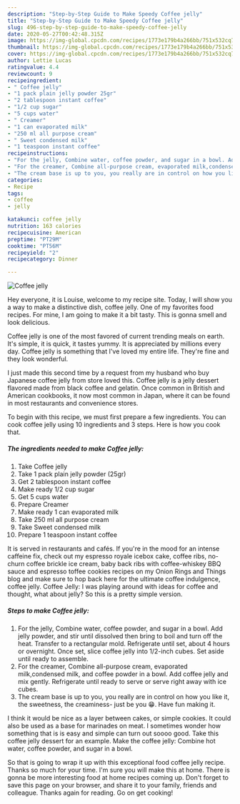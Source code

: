 ```yaml
---
description: "Step-by-Step Guide to Make Speedy Coffee jelly"
title: "Step-by-Step Guide to Make Speedy Coffee jelly"
slug: 496-step-by-step-guide-to-make-speedy-coffee-jelly
date: 2020-05-27T00:42:48.315Z
image: https://img-global.cpcdn.com/recipes/1773e179b4a266bb/751x532cq70/coffee-jelly-recipe-main-photo.jpg
thumbnail: https://img-global.cpcdn.com/recipes/1773e179b4a266bb/751x532cq70/coffee-jelly-recipe-main-photo.jpg
cover: https://img-global.cpcdn.com/recipes/1773e179b4a266bb/751x532cq70/coffee-jelly-recipe-main-photo.jpg
author: Lettie Lucas
ratingvalue: 4.4
reviewcount: 9
recipeingredient:
- " Coffee jelly"
- "1 pack plain jelly powder 25gr"
- "2 tablespoon instant coffee"
- "1/2 cup sugar"
- "5 cups water"
- " Creamer"
- "1 can evaporated milk"
- "250 ml all purpose cream"
- " Sweet condensed milk"
- "1 teaspoon instant coffee"
recipeinstructions:
- "For the jelly, Combine water, coffee powder, and sugar in a bowl. Add jelly powder, and stir until dissolved then bring to boil and turn off the heat. Transfer to a rectangular mold. Refrigerate until set, about 4 hours or overnight. Once set, slice coffee jelly into 1/2-inch cubes. Set aside until ready to assemble."
- "For the creamer, Combine all-purpose cream, evaporated milk,condensed milk, and coffee powder in a bowl. Add coffee jelly and mix gently. Refrigerate until ready to serve or serve right away with ice cubes."
- "The cream base is up to you, you really are in control on how you like it, the sweetness, the creaminess- just be you 😁. Have fun making it."
categories:
- Recipe
tags:
- coffee
- jelly

katakunci: coffee jelly 
nutrition: 163 calories
recipecuisine: American
preptime: "PT29M"
cooktime: "PT56M"
recipeyield: "2"
recipecategory: Dinner

---
```



![Coffee jelly](https://img-global.cpcdn.com/recipes/1773e179b4a266bb/751x532cq70/coffee-jelly-recipe-main-photo.jpg)

Hey everyone, it is Louise, welcome to my recipe site. Today, I will show you a way to make a distinctive dish, coffee jelly. One of my favorites food recipes. For mine, I am going to make it a bit tasty. This is gonna smell and look delicious.

Coffee jelly is one of the most favored of current trending meals on earth. It's simple, it is quick, it tastes yummy. It is appreciated by millions every day. Coffee jelly is something that I've loved my entire life. They're fine and they look wonderful.

I just made this second time by a request from my husband who buy Japanese coffee jelly from store loved this. Coffee jelly is a jelly dessert flavored made from black coffee and gelatin. Once common in British and American cookbooks, it now most common in Japan, where it can be found in most restaurants and convenience stores.


To begin with this recipe, we must first prepare a few ingredients. You can cook coffee jelly using 10 ingredients and 3 steps. Here is how you cook that.

<!--inarticleads1-->

##### The ingredients needed to make Coffee jelly:

1. Take  Coffee jelly
1. Take 1 pack plain jelly powder (25gr)
1. Get 2 tablespoon instant coffee
1. Make ready 1/2 cup sugar
1. Get 5 cups water
1. Prepare  Creamer
1. Make ready 1 can evaporated milk
1. Take 250 ml all purpose cream
1. Take  Sweet condensed milk
1. Prepare 1 teaspoon instant coffee


It is served in restaurants and cafés. If you&#39;re in the mood for an intense caffeine fix, check out my espresso royale icebox cake, coffee ribs, no-churn coffee brickle ice cream, baby back ribs with coffee-whiskey BBQ sauce and espresso toffee cookies recipes on my Onion Rings and Things blog and make sure to hop back here for the ultimate coffee indulgence, coffee jelly. Coffee Jelly: I was playing around with ideas for coffee and thought, what about jelly? So this is a pretty simple version. 

<!--inarticleads2-->

##### Steps to make Coffee jelly:

1. For the jelly, Combine water, coffee powder, and sugar in a bowl. Add jelly powder, and stir until dissolved then bring to boil and turn off the heat. Transfer to a rectangular mold. Refrigerate until set, about 4 hours or overnight. Once set, slice coffee jelly into 1/2-inch cubes. Set aside until ready to assemble.
1. For the creamer, Combine all-purpose cream, evaporated milk,condensed milk, and coffee powder in a bowl. Add coffee jelly and mix gently. Refrigerate until ready to serve or serve right away with ice cubes.
1. The cream base is up to you, you really are in control on how you like it, the sweetness, the creaminess- just be you 😁. Have fun making it.


I think it would be nice as a layer between cakes, or simple cookies. It could also be used as a base for marinades on meat. I sometimes wonder how something that is is easy and simple can turn out soooo good. Take this coffee jelly dessert for an example. Make the coffee jelly: Combine hot water, coffee powder, and sugar in a bowl. 

So that is going to wrap it up with this exceptional food coffee jelly recipe. Thanks so much for your time. I'm sure you will make this at home. There is gonna be more interesting food at home recipes coming up. Don't forget to save this page on your browser, and share it to your family, friends and colleague. Thanks again for reading. Go on get cooking!
